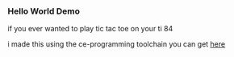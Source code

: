 ### Hello World Demo

if you ever wanted to play tic tac toe on your ti 84

i made this using the ce-programming toolchain you can get [here](https://github.com/CE-Programming/toolchain) 